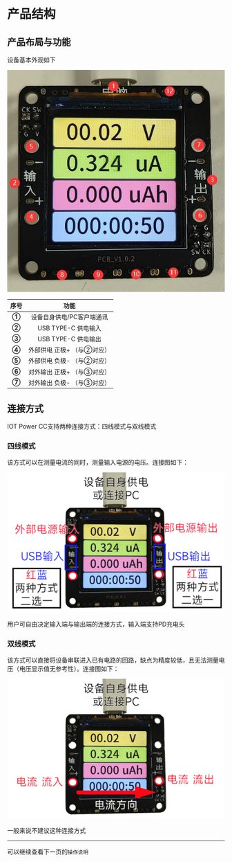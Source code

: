 # 产品结构

## 产品布局与功能

设备基本外观如下

![设备图](img/font.jpg)

|序号|功能|
|:-:|:-:|
|**①**|设备自身供电/PC客户端通讯|
|**②**|USB TYPE-C 供电输入|
|**③**|USB TYPE-C 供电输出|
|**④**|外部供电 正极+ （与②对应）|
|**⑤**|外部供电 负极- （与②对应）|
|**⑥**|对外输出 正极+ （与③对应）|
|**⑦**|对外输出 负极- （与③对应）|

## 连接方式

IOT Power CC支持两种连接方式：四线模式与双线模式

### 四线模式

该方式可以在测量电流的同时，测量输入电源的电压。连接图如下：

![4line](img/4line.png)

用户可自由决定输入端与输出端的连接方式，输入端支持PD充电头

### 双线模式

该方式可以直接将设备串联进入已有电路的回路，缺点为精度较低，且无法测量电压（电压显示值无参考性）。连接图如下：

![2line](img/2line.png)

一般来说不建议这种连接方式

---

可以继续查看下一页的`操作说明`

